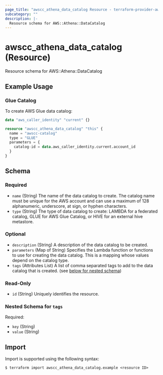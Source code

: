 ```yaml
---
page_title: "awscc_athena_data_catalog Resource - terraform-provider-awscc"
subcategory: ""
description: |-
  Resource schema for AWS::Athena::DataCatalog
---
```


# awscc_athena_data_catalog (Resource)

Resource schema for AWS::Athena::DataCatalog

## Example Usage

### Glue Catalog
To create AWS Glue data catalog:
```terraform
data "aws_caller_identity" "current" {}

resource "awscc_athena_data_catalog" "this" {
  name = "awscc-catalog"
  type = "GLUE"
  parameters = {
    catalog-id = data.aws_caller_identity.current.account_id
  }
}
```

<!-- schema generated by tfplugindocs -->
## Schema

### Required

- `name` (String) The name of the data catalog to create. The catalog name must be unique for the AWS account and can use a maximum of 128 alphanumeric, underscore, at sign, or hyphen characters.
- `type` (String) The type of data catalog to create: LAMBDA for a federated catalog, GLUE for AWS Glue Catalog, or HIVE for an external hive metastore.

### Optional

- `description` (String) A description of the data catalog to be created.
- `parameters` (Map of String) Specifies the Lambda function or functions to use for creating the data catalog. This is a mapping whose values depend on the catalog type.
- `tags` (Attributes List) A list of comma separated tags to add to the data catalog that is created. (see [below for nested schema](#nestedatt--tags))

### Read-Only

- `id` (String) Uniquely identifies the resource.

<a id="nestedatt--tags"></a>
### Nested Schema for `tags`

Required:

- `key` (String)
- `value` (String)

## Import

Import is supported using the following syntax:

```shell
$ terraform import awscc_athena_data_catalog.example <resource ID>
```